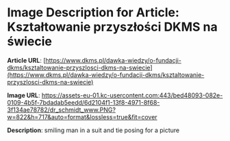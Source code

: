 # Image Description for Article: Kształtowanie przyszłości DKMS na świecie
**Article URL**: [https://www.dkms.pl/dawka-wiedzy/o-fundacji-dkms/ksztaltowanie-przyszlosci-dkms-na-swiecie](https://www.dkms.pl/dawka-wiedzy/o-fundacji-dkms/ksztaltowanie-przyszlosci-dkms-na-swiecie)

**Image URL**: https://assets-eu-01.kc-usercontent.com:443/bed48093-082e-0109-4b5f-7bdadab5eedd/6d2104f1-13f8-4971-8f68-3f134ae78782/dr_schmidt_www.PNG?w=822&h=717&auto=format&lossless=true&fit=cover

**Description**: smiling man in a suit and tie posing for a picture
